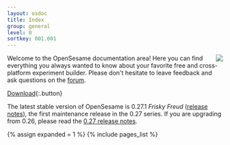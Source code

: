 ```yaml
---
layout: osdoc
title: Index
group: general
level: 0
sortkey: 001.001
---
```


<div style='float:right;margin-left:16px;'>
<img src="/img/fig/fig1.1.1.png" />
</div>

Welcome to the OpenSesame documentation area! Here you can find everything you always wanted to know about your favorite free and cross-platform experiment builder. Please don't hesitate to leave feedback and ask questions on the [forum][].

[Download][]{:.button}

The latest stable version of OpenSesame is 0.27.1 *Frisky Freud* ([release notes][]), the first maintenance release in the 0.27 series. If you are upgrading from 0.26, please read the [0.27 release notes][].

<div id='index'>
{% assign expanded = 1 %}
{% include pages_list %}
</div>

[forum]: http://forum.cogsci.nl/
[0.27 release notes]: /notes/0.27
[release notes]: /notes/0.27.1
[download]: /getting-started/getting-opensesame/
